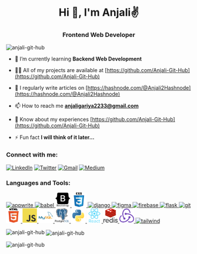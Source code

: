 <h1 align="center">Hi 👋, I'm Anjali✌</h1>
<h3 align="center">Frontend Web Developer</h3>

<p align="left"> <img src="https://komarev.com/ghpvc/?username=anjali-git-hub&label=Profile%20views&color=0e75b6&style=flat" alt="anjali-git-hub" /> </p>

- 🌱 I’m currently learning **Backend Web Development**

- 👨‍💻 All of my projects are available at [https://github.com/Anjali-Git-Hub](https://github.com/Anjali-Git-Hub)

- 📝 I regularly write articles on [https://hashnode.com/@Anjali2Hashnode](https://hashnode.com/@Anjali2Hashnode)

- 📫 How to reach me **anjaligariya2233@gmail.com**

- 📄 Know about my experiences [https://github.com/Anjali-Git-Hub](https://github.com/Anjali-Git-Hub)

- ⚡ Fun fact **I will think of it later...**

<h3 align="left">Connect with me:</h3>
<p align="left">
   <a href="https://www.linkedin.com/in/anjali-0352b1248/"><img alt="LinkedIn" src="https://img.shields.io/badge/-Anjali-black?style=flat-square&logo=Linkedin&logoColor=white&link=https://www.linkedin.com/in/anjali-0352b1248/"></a>
   <a href="https://twitter.com/yashika_22_"><img alt="Twitter" src="https://img.shields.io/badge/-@yashika_22_-black?style=flat-square&logo=twitter&logoColor=white&link=https://twitter.com/yashika_22_"></a>
   <a href="anjaligariya2233@gmail.com"><img alt="Gmail" src="https://img.shields.io/badge/-anjali@gmail.com-black?style=flat-square&logo=Gmail&logoColor=white&link=anjaligariya2233@gmail.com"></a>
   <a href="https://medium.com/@yashika22789"><img alt="Medium" src="https://img.shields.io/badge/-@yashika?style=flat-square&color=000000&labelColor=000000&logo=Medium&link=https://medium.com/@yashika22789"></a>
</p>


<h3 align="left">Languages and Tools:</h3>
<p align="left"> <a href="https://appwrite.io" target="_blank" rel="noreferrer"> <img src="https://www.vectorlogo.zone/logos/appwriteio/appwriteio-icon.svg" alt="appwrite" width="40" height="40"/> </a> <a href="https://babeljs.io/" target="_blank" rel="noreferrer"> <img src="https://www.vectorlogo.zone/logos/babeljs/babeljs-icon.svg" alt="babel" width="40" height="40"/> </a> <a href="https://getbootstrap.com" target="_blank" rel="noreferrer"> <img src="https://raw.githubusercontent.com/devicons/devicon/master/icons/bootstrap/bootstrap-plain-wordmark.svg" alt="bootstrap" width="40" height="40"/> </a> <a href="https://www.w3schools.com/css/" target="_blank" rel="noreferrer"> <img src="https://raw.githubusercontent.com/devicons/devicon/master/icons/css3/css3-original-wordmark.svg" alt="css3" width="40" height="40"/> </a> <a href="https://www.djangoproject.com/" target="_blank" rel="noreferrer"> <img src="https://cdn.worldvectorlogo.com/logos/django.svg" alt="django" width="40" height="40"/> </a> <a href="https://www.figma.com/" target="_blank" rel="noreferrer"> <img src="https://www.vectorlogo.zone/logos/figma/figma-icon.svg" alt="figma" width="40" height="40"/> </a> <a href="https://firebase.google.com/" target="_blank" rel="noreferrer"> <img src="https://www.vectorlogo.zone/logos/firebase/firebase-icon.svg" alt="firebase" width="40" height="40"/> </a> <a href="https://flask.palletsprojects.com/" target="_blank" rel="noreferrer"> <img src="https://www.vectorlogo.zone/logos/pocoo_flask/pocoo_flask-icon.svg" alt="flask" width="40" height="40"/> </a> <a href="https://git-scm.com/" target="_blank" rel="noreferrer"> <img src="https://www.vectorlogo.zone/logos/git-scm/git-scm-icon.svg" alt="git" width="40" height="40"/> </a> <a href="https://www.w3.org/html/" target="_blank" rel="noreferrer"> <img src="https://raw.githubusercontent.com/devicons/devicon/master/icons/html5/html5-original-wordmark.svg" alt="html5" width="40" height="40"/> </a> <a href="https://developer.mozilla.org/en-US/docs/Web/JavaScript" target="_blank" rel="noreferrer"> <img src="https://raw.githubusercontent.com/devicons/devicon/master/icons/javascript/javascript-original.svg" alt="javascript" width="40" height="40"/> </a> <a href="https://www.mysql.com/" target="_blank" rel="noreferrer"> <img src="https://raw.githubusercontent.com/devicons/devicon/master/icons/mysql/mysql-original-wordmark.svg" alt="mysql" width="40" height="40"/> </a> <a href="https://www.postgresql.org" target="_blank" rel="noreferrer"> <img src="https://raw.githubusercontent.com/devicons/devicon/master/icons/postgresql/postgresql-original-wordmark.svg" alt="postgresql" width="40" height="40"/> </a> <a href="https://www.python.org" target="_blank" rel="noreferrer"> <img src="https://raw.githubusercontent.com/devicons/devicon/master/icons/python/python-original.svg" alt="python" width="40" height="40"/> </a> <a href="https://reactjs.org/" target="_blank" rel="noreferrer"> <img src="https://raw.githubusercontent.com/devicons/devicon/master/icons/react/react-original-wordmark.svg" alt="react" width="40" height="40"/> </a> <a href="https://redis.io" target="_blank" rel="noreferrer"> <img src="https://raw.githubusercontent.com/devicons/devicon/master/icons/redis/redis-original-wordmark.svg" alt="redis" width="40" height="40"/> </a> <a href="https://redux.js.org" target="_blank" rel="noreferrer"> <img src="https://raw.githubusercontent.com/devicons/devicon/master/icons/redux/redux-original.svg" alt="redux" width="40" height="40"/> </a> <a href="https://tailwindcss.com/" target="_blank" rel="noreferrer"> <img src="https://www.vectorlogo.zone/logos/tailwindcss/tailwindcss-icon.svg" alt="tailwind" width="40" height="40"/> </a> </p>


<p><img align="left" src="https://github-readme-stats.vercel.app/api/top-langs?username=anjali-git-hub&show_icons=true&locale=en&layout=compact" alt="anjali-git-hub" /></p>

<p>&nbsp;<img align="center" src="https://github-readme-stats.vercel.app/api?username=anjali-git-hub&show_icons=true&locale=en" alt="anjali-git-hub" /></p>

<p><img align="center" src="https://github-readme-streak-stats.herokuapp.com/?user=anjali-git-hub&" alt="anjali-git-hub" /></p>
